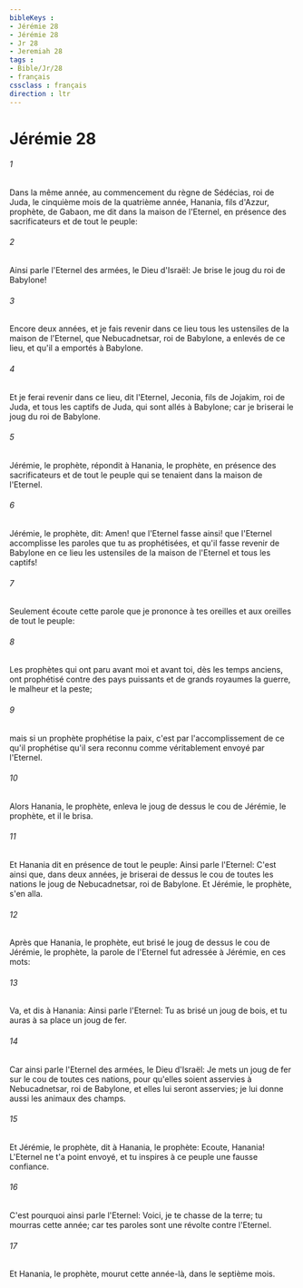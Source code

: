 ```yaml
---
bibleKeys : 
- Jérémie 28
- Jérémie 28
- Jr 28
- Jeremiah 28
tags : 
- Bible/Jr/28
- français
cssclass : français
direction : ltr
---
```


# Jérémie 28

###### 1
Dans la même année, au commencement du règne de Sédécias, roi de Juda, le cinquième mois de la quatrième année, Hanania, fils d'Azzur, prophète, de Gabaon, me dit dans la maison de l'Eternel, en présence des sacrificateurs et de tout le peuple:
###### 2
Ainsi parle l'Eternel des armées, le Dieu d'Israël: Je brise le joug du roi de Babylone!
###### 3
Encore deux années, et je fais revenir dans ce lieu tous les ustensiles de la maison de l'Eternel, que Nebucadnetsar, roi de Babylone, a enlevés de ce lieu, et qu'il a emportés à Babylone.
###### 4
Et je ferai revenir dans ce lieu, dit l'Eternel, Jeconia, fils de Jojakim, roi de Juda, et tous les captifs de Juda, qui sont allés à Babylone; car je briserai le joug du roi de Babylone.
###### 5
Jérémie, le prophète, répondit à Hanania, le prophète, en présence des sacrificateurs et de tout le peuple qui se tenaient dans la maison de l'Eternel.
###### 6
Jérémie, le prophète, dit: Amen! que l'Eternel fasse ainsi! que l'Eternel accomplisse les paroles que tu as prophétisées, et qu'il fasse revenir de Babylone en ce lieu les ustensiles de la maison de l'Eternel et tous les captifs!
###### 7
Seulement écoute cette parole que je prononce à tes oreilles et aux oreilles de tout le peuple:
###### 8
Les prophètes qui ont paru avant moi et avant toi, dès les temps anciens, ont prophétisé contre des pays puissants et de grands royaumes la guerre, le malheur et la peste;
###### 9
mais si un prophète prophétise la paix, c'est par l'accomplissement de ce qu'il prophétise qu'il sera reconnu comme véritablement envoyé par l'Eternel.
###### 10
Alors Hanania, le prophète, enleva le joug de dessus le cou de Jérémie, le prophète, et il le brisa.
###### 11
Et Hanania dit en présence de tout le peuple: Ainsi parle l'Eternel: C'est ainsi que, dans deux années, je briserai de dessus le cou de toutes les nations le joug de Nebucadnetsar, roi de Babylone. Et Jérémie, le prophète, s'en alla.
###### 12
Après que Hanania, le prophète, eut brisé le joug de dessus le cou de Jérémie, le prophète, la parole de l'Eternel fut adressée à Jérémie, en ces mots:
###### 13
Va, et dis à Hanania: Ainsi parle l'Eternel: Tu as brisé un joug de bois, et tu auras à sa place un joug de fer.
###### 14
Car ainsi parle l'Eternel des armées, le Dieu d'Israël: Je mets un joug de fer sur le cou de toutes ces nations, pour qu'elles soient asservies à Nebucadnetsar, roi de Babylone, et elles lui seront asservies; je lui donne aussi les animaux des champs.
###### 15
Et Jérémie, le prophète, dit à Hanania, le prophète: Ecoute, Hanania! L'Eternel ne t'a point envoyé, et tu inspires à ce peuple une fausse confiance.
###### 16
C'est pourquoi ainsi parle l'Eternel: Voici, je te chasse de la terre; tu mourras cette année; car tes paroles sont une révolte contre l'Eternel.
###### 17
Et Hanania, le prophète, mourut cette année-là, dans le septième mois.
